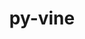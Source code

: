 ---
title: "py-vine"
layout: cache
categories: [package, develop]
meta: {"compilers": ["gcc@=7.5.0"], "num_specs": 4, "num_specs_by_stack": {"radiuss": 4, "root": 4}, "oss": ["ubuntu18.04"], "platforms": ["linux"], "stacks": ["radiuss", "root"], "targets": ["x86_64_v3"], "versions": ["5.0.0"]}
spec_details: [{"compiler": "gcc@=7.5.0", "hash": "27q4awu32cltigeznh6g47uicsjmjwzp", "os": "ubuntu18.04", "platform": "linux", "size": "-", "stacks": ["radiuss", "root"], "target": "x86_64_v3", "variants": ["build_system=python_pip"], "versions": ["5.0.0"]}, {"compiler": "gcc@=7.5.0", "hash": "6brz6qsljem5vgfwqek6mttsqvtc7d66", "os": "ubuntu18.04", "platform": "linux", "size": "-", "stacks": ["radiuss", "root"], "target": "x86_64_v3", "variants": ["build_system=python_pip"], "versions": ["5.0.0"]}, {"compiler": "gcc@=7.5.0", "hash": "6jylweshek2uhq62u6qeqpv3usvzfl7d", "os": "ubuntu18.04", "platform": "linux", "size": "-", "stacks": ["radiuss", "root"], "target": "x86_64_v3", "variants": ["build_system=python_pip"], "versions": ["5.0.0"]}, {"compiler": "gcc@=7.5.0", "hash": "dph6b2htzra6y5x2muazgc57mkhngd7q", "os": "ubuntu18.04", "platform": "linux", "size": "-", "stacks": ["radiuss", "root"], "target": "x86_64_v3", "variants": ["build_system=python_pip"], "versions": ["5.0.0"]}]
---